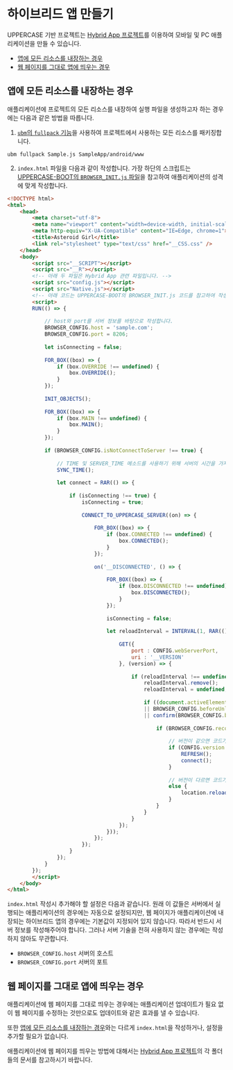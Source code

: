 # 하이브리드 앱 만들기
UPPERCASE 기반 프로젝트는 [Hybrid App 프로젝트](https://github.com/Hanul/HybridApp)를 이용하여 모바일 및 PC 애플리케이션을 만들 수 있습니다.

* [앱에 모든 리소스를 내장하는 경우](#앱에-모든-리소스를-내장하는-경우)
* [웹 페이지를 그대로 앱에 띄우는 경우](#웹-페이지를-그대로-앱에-띄우는-경우)

## 앱에 모든 리소스를 내장하는 경우
애플리케이션에 프로젝트의 모든 리소스를 내장하여 실행 파일을 생성하고자 하는 경우에는 다음과 같은 방법을 따릅니다.

1. [`ubm`의 `fullpack` 기능](https://github.com/Hanul/ubm#%ED%95%98%EC%9D%B4%EB%B8%8C%EB%A6%AC%EB%93%9C-%EC%95%B1%EC%9D%84-%EC%9C%84%ED%95%9C-%ED%94%84%EB%A1%9C%EC%A0%9D%ED%8A%B8-%ED%92%80-%ED%8C%A8%ED%82%A4%EC%A7%95)을 사용하여 프로젝트에서 사용하는 모든 리소스를 패키징합니다.
```
ubm fullpack Sample.js SampleApp/android/www
```

2. `index.html` 파일을 다음과 같이 작성합니다. 가장 하단의 스크립트는 [UPPERCASE-BOOT의 `BROWSER_INIT.js` 파일](https://github.com/Hanul/UPPERCASE/blob/master/UPPERCASE-BOOT/BROWSER_INIT.js)을 참고하여 애플리케이션의 성격에 맞게 작성합니다.
```html
<!DOCTYPE html>
<html>
	<head>
		<meta charset="utf-8">
		<meta name="viewport" content="width=device-width, initial-scale=1.0, maximum-scale=1.0, minimum-scale=1.0, user-scalable=no">
		<meta http-equiv="X-UA-Compatible" content="IE=Edge, chrome=1">
		<title>Asteroid Girl</title>
		<link rel="stylesheet" type="text/css" href="__CSS.css" />
	</head>
	<body>
		<script src="__SCRIPT"></script>
		<script src="__R"></script>
		<!-- 아래 두 파일은 Hybrid App 관련 파일입니다. -->
		<script src="config.js"></script>
		<script src="Native.js"></script>
		<!-- 아래 코드는 UPPERCASE-BOOT의 BROWSER_INIT.js 코드를 참고하여 작성합니다. -->
		<script>
		RUN(() => {
		
			// host와 port를 서버 정보를 바탕으로 작성합니다.
			BROWSER_CONFIG.host = 'sample.com';
			BROWSER_CONFIG.port = 8206;
			
			let isConnecting = false;
			
			FOR_BOX((box) => {
				if (box.OVERRIDE !== undefined) {
					box.OVERRIDE();
				}
			});
		
			INIT_OBJECTS();
		
			FOR_BOX((box) => {
				if (box.MAIN !== undefined) {
					box.MAIN();
				}
			});
			
			if (BROWSER_CONFIG.isNotConnectToServer !== true) {
				
				// TIME 및 SERVER_TIME 메소드를 사용하기 위해 서버의 시간을 가져옵니다.
				SYNC_TIME();
			
				let connect = RAR(() => {
					
					if (isConnecting !== true) {
						isConnecting = true;
						
						CONNECT_TO_UPPERCASE_SERVER((on) => {
							
							FOR_BOX((box) => {
								if (box.CONNECTED !== undefined) {
									box.CONNECTED();
								}
							});
						
							on('__DISCONNECTED', () => {
								
								FOR_BOX((box) => {
									if (box.DISCONNECTED !== undefined) {
										box.DISCONNECTED();
									}
								});
								
								isConnecting = false;
								
								let reloadInterval = INTERVAL(1, RAR(() => {
					
									GET({
										port : CONFIG.webServerPort,
										uri : '__VERSION'
									}, (version) => {
										
										if (reloadInterval !== undefined) {
											reloadInterval.remove();
											reloadInterval = undefined;
											
											if ((document.activeElement.tagName !== 'TEXTAREA' && document.activeElement.tagName !== 'INPUT')
											|| BROWSER_CONFIG.beforeUnloadMessage === undefined
											|| confirm(BROWSER_CONFIG.beforeUnloadMessage) === true) {
												
												if (BROWSER_CONFIG.reconnect === undefined || BROWSER_CONFIG.reconnect(CONFIG.version === version, connect) !== false) {
													
													// 버전이 같으면 코드가 변경된 부분이 없으므로, 화면만 다시 새로고침합니다.
													if (CONFIG.version === version) {
														REFRESH();
														connect();
													}
													
													// 버전이 다르면 코드가 변경되었을 수 있으므로, 페이지 자체를 새로고침하여 코드를 새로 불러옵니다.
													else {
														location.reload();
													}
												}
											}
										}
									});
								}));
							});
						});
					}
				});
			}
		});
		</script>
	</body>
</html>
```

`index.html` 작성시 추가해야 할 설정은 다음과 같습니다. 원래 이 값들은 서버에서 실행되는 애플리케이션의 경우에는 자동으로 설정되지만, 웹 페이지가 애플리케이션에 내장되는 하이브리드 앱의 경우에는 기본값이 지정되어 있지 않습니다. 따라서 반드시 서버 정보를 작성해주어야 합니다. 그러나 서버 기술을 전혀 사용하지 않는 경우에는 작성하지 않아도 무관합니다.
* `BROWSER_CONFIG.host` 서버의 호스트
* `BROWSER_CONFIG.port` 서버의 포트

## 웹 페이지를 그대로 앱에 띄우는 경우
애플리케이션에 웹 페이지를 그대로 띄우는 경우에는 애플리케이션 업데이트가 필요 없이 웹 페이지를 수정하는 것만으로도 업데이트와 같은 효과를 낼 수 있습니다.

또한 [앱에 모든 리소스를 내장하는 경우](#앱에-모든-리소스를-내장하는-경우)와는 다르게 `index.html`을 작성하거나, 설정을 추가할 필요가 없습니다.

애플리케이션에 웹 페이지를 띄우는 방법에 대해서는 [Hybrid App 프로젝트](https://github.com/Hanul/HybridApp)의 각 폴더들의 문서를 참고하시기 바랍니다.